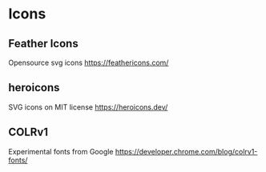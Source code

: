 # Icons

## Feather Icons 
Opensource svg icons
https://feathericons.com/


## heroicons
SVG icons on MIT license
https://heroicons.dev/


## COLRv1
Experimental fonts from Google
https://developer.chrome.com/blog/colrv1-fonts/